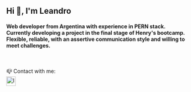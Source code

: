 <h2 align="left">Hi 👋, I'm Leandro</h2>
<h4 align="left">
Web developer from Argentina with experience in PERN stack. </br>
Currently developing a project in the final stage of Henry's bootcamp.</br> 
Flexible, reliable, with an assertive communication style and willing to meet challenges.
</h4>
</br> 


📪 Contact with me:  
<a href="https://linkedin.com/in/leandro-pereyra/" target="blank">
  <img align="center" src="https://raw.githubusercontent.com/rahuldkjain/github-profile-readme-generator/master/src/images/icons/Social/linked-in-alt.svg" alt="leandro-pereyra" height="25" width="25" /></a>

<!--
**txakurhub/txakurhub** is a ✨ _special_ ✨ repository because its `README.md` (this file) appears on your GitHub profile.

Here are some ideas to get you started:

- 🔭 I’m currently working on ...
- 🌱 I’m currently learning ...
- 👯 I’m looking to collaborate on ...
- 🤔 I’m looking for help with ...
- 💬 Ask me about ...
- 📫 How to reach me: ...
- 😄 Pronouns: ...
- ⚡ Fun fact: ...
-->
